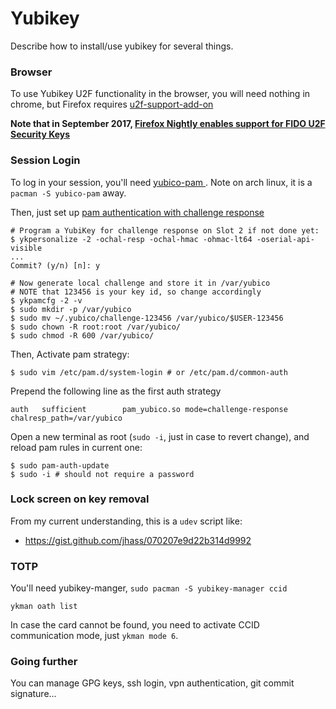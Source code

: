 Yubikey
=======

Describe how to install/use yubikey for several things.

### Browser

To use Yubikey U2F functionality in the browser, you will need nothing in
chrome, but Firefox requires [u2f-support-add-on
](https://addons.mozilla.org/en-US/firefox/addon/u2f-support-add-on/?src=api)

**Note that in September 2017, [Firefox Nightly enables support for FIDO U2F
Security Keys](https://www.yubico.com/2017/09/firefox-nightly-enables-support-fido-u2f-security-keys/)**

### Session Login

To log in your session, you'll need [yubico-pam
](https://developers.yubico.com/yubico-pam/). Note on arch linux, it is a
`pacman -S yubico-pam` away.

Then, just set up [pam authentication with challenge response
](https://developers.yubico.com/yubico-pam/Authentication_Using_Challenge-Response.html)

```
# Program a YubiKey for challenge response on Slot 2 if not done yet:
$ ykpersonalize -2 -ochal-resp -ochal-hmac -ohmac-lt64 -oserial-api-visible
...
Commit? (y/n) [n]: y

# Now generate local challenge and store it in /var/yubico
# NOTE that 123456 is your key id, so change accordingly
$ ykpamcfg -2 -v
$ sudo mkdir -p /var/yubico
$ sudo mv ~/.yubico/challenge-123456 /var/yubico/$USER-123456
$ sudo chown -R root:root /var/yubico/
$ sudo chmod -R 600 /var/yubico/
```

Then, Activate pam strategy:

```
$ sudo vim /etc/pam.d/system-login # or /etc/pam.d/common-auth
```

Prepend the following line as the first auth strategy

```
auth   sufficient        pam_yubico.so mode=challenge-response chalresp_path=/var/yubico
```

Open a new terminal as root (`sudo -i`, just in case to revert change),
and reload pam rules in current one:

```
$ sudo pam-auth-update
$ sudo -i # should not require a password
```

### Lock screen on key removal

From my current understanding, this is a `udev` script like:

- https://gist.github.com/jhass/070207e9d22b314d9992


### TOTP

You'll need yubikey-manger, `sudo pacman -S yubikey-manager ccid`

```
ykman oath list
```

In case the card cannot be found, you need to activate CCID communication mode,
just `ykman mode 6`.

### Going further

You can manage GPG keys, ssh login, vpn authentication, git commit signature...

